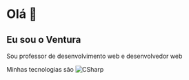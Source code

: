 # Olá 👋
## Eu sou o Ventura

Sou professor de desenvolvimento web e desenvolvedor web

Minhas tecnologias são
![CSharp](https://img.shields.io/badge/C%23-239120?style=for-the-badge&logo=csharp&logoColor=white)
